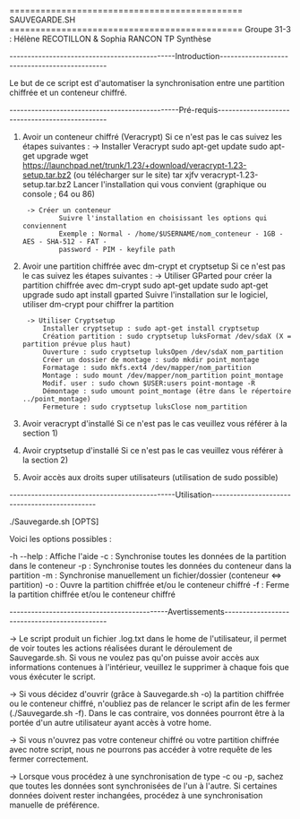 ============================================= SAUVEGARDE.SH =============================================
Groupe 31-3 : Hélène RECOTILLON & Sophia RANCON
TP Synthèse

----------------------------------------------Introduction----------------------------------------------

Le but de ce script est d'automatiser la synchronisation entre une partition chiffrée et un conteneur 
chiffré.

-----------------------------------------------Pré-requis-----------------------------------------------

1) Avoir un conteneur chiffré (Veracrypt)
	Si ce n'est pas le cas suivez les étapes suivantes :
		-> Installer Veracrypt
				sudo apt-get update 
				sudo apt-get upgrade
				wget https://launchpad.net/trunk/1.23/+download/veracrypt-1.23-setup.tar.bz2 (ou 
				télécharger sur le site)
				tar xjfv veracrypt-1.23-setup.tar.bz2
				Lancer l'installation qui vous convient (graphique ou console ; 64 ou 86)
		
		-> Créer un conteneur 
				Suivre l'installation en choisissant les options qui conviennent
				Exemple : Normal - /home/$USERNAME/nom_conteneur - 1GB - AES - SHA-512 - FAT -
				password - PIM - keyfile path 

2) Avoir une partition chiffrée avec dm-crypt et cryptsetup
	Si ce n'est pas le cas suivez les étapes suivantes :
		-> Utiliser GParted pour créer la partition chiffrée avec dm-crypt
				sudo apt-get update
				sudo apt-get upgrade
				sudo apt install gparted
			Suivre l'installation sur le logiciel, utiliser dm-crypt pour chiffrer la partition

		-> Utiliser Cryptsetup
			Installer cryptsetup : sudo apt-get install cryptsetup
			Création partition : sudo cryptsetup luksFormat /dev/sdaX (X = partition prévue plus haut)
			Ouverture : sudo cryptsetup luksOpen /dev/sdaX nom_partition
			Créer un dossier de montage : sudo mkdir point_montage
			Formatage : sudo mkfs.ext4 /dev/mapper/nom_partition
			Montage : sudo mount /dev/mapper/nom_partition point_montage
			Modif. user : sudo chown $USER:users point-montage -R
			Démontage : sudo umount point_montage (être dans le répertoire ../point_montage) 
			Fermeture : sudo cryptsetup luksClose nom_partition

3) Avoir veracrypt d'installé 
	Si ce n'est pas le cas veuillez vous référer à la section 1)

4) Avoir cryptsetup d'installé
	Si ce n'est pas le cas veuillez vous référer à la section 2) 

5) Avoir accès aux droits super utilisateurs (utilisation de sudo possible)

----------------------------------------------Utilisation----------------------------------------------

./Sauvegarde.sh [OPTS]

Voici les options possibles :

-h  --help  : Affiche l'aide
-c          : Synchronise toutes les données de la partition dans le conteneur
-p          : Synchronise toutes les données du conteneur dans la partition
-m          : Synchronise manuellement un fichier/dossier (conteneur <=> partition)
-o          : Ouvre la partition chiffrée et/ou le conteneur chiffré
-f          : Ferme la partition chiffrée et/ou le conteneur chiffré

--------------------------------------------Avertissements---------------------------------------------

-> Le script produit un fichier .log.txt dans le home de l'utilisateur, il permet de voir toutes les 
actions réalisées durant le déroulement de Sauvegarde.sh. Si vous ne voulez pas qu'on puisse avoir 
accès aux informations contenues à l'intérieur, veuillez le supprimer à chaque fois que vous éxécuter
 le script.

-> Si vous décidez d'ouvrir (grâce à Sauvegarde.sh -o) la partition chiffrée ou le conteneur chiffré, 
n'oubliez pas de relancer le script afin de les fermer (./Sauvegarde.sh -f). Dans le cas contraire, 
vos données pourront être à la portée d'un autre utilisateur ayant accès à votre home.

-> Si vous n'ouvrez pas votre conteneur chiffré ou votre partition chiffrée avec notre script, nous ne
 pourrons pas accéder à votre requête de les fermer correctement.

-> Lorsque vous procédez à une synchronisation de type -c ou -p, sachez que toutes les données sont
 synchronisées de l'un à l'autre. Si certaines données doivent rester inchangées, procédez à une 
 synchronisation manuelle de préférence.
